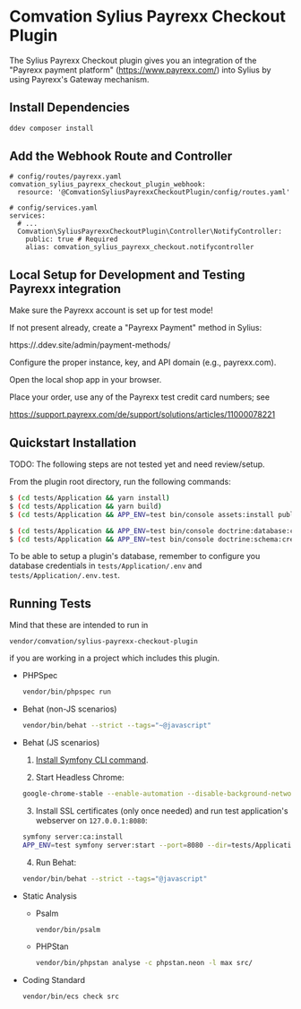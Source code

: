 # Comvation Sylius Payrexx Checkout Plugin

The Sylius Payrexx Checkout plugin gives you an integration of the "Payrexx payment platform" (https://www.payrexx.com/)
into Sylius by using Payrexx's Gateway mechanism.

## Install Dependencies

```bash
ddev composer install
```

## Add the Webhook Route and Controller

```
# config/routes/payrexx.yaml
comvation_sylius_payrexx_checkout_plugin_webhook:
  resource: '@ComvationSyliusPayrexxCheckoutPlugin/config/routes.yaml'
```

```
# config/services.yaml
services:
  # ...
  Comvation\SyliusPayrexxCheckoutPlugin\Controller\NotifyController:
    public: true # Required
    alias: comvation_sylius_payrexx_checkout.notifycontroller
```

## Local Setup for Development and Testing Payrexx integration

Make sure the Payrexx account is set up for test mode!

If not present already, create a "Payrexx Payment" method in Sylius:

https://<hostname>.ddev.site/admin/payment-methods/

Configure the proper instance, key, and API domain (e.g., payrexx.com).

Open the local shop app in your browser.

Place your order, use any of the Payrexx test credit card numbers; see

https://support.payrexx.com/de/support/solutions/articles/11000078221

## Quickstart Installation

TODO: The following steps are not tested yet and need review/setup.

From the plugin root directory, run the following commands:

```bash
$ (cd tests/Application && yarn install)
$ (cd tests/Application && yarn build)
$ (cd tests/Application && APP_ENV=test bin/console assets:install public)

$ (cd tests/Application && APP_ENV=test bin/console doctrine:database:create)
$ (cd tests/Application && APP_ENV=test bin/console doctrine:schema:create)
```

To be able to setup a plugin's database, remember to configure you database credentials in `tests/Application/.env`
and `tests/Application/.env.test`.

## Running Tests

Mind that these are intended to run in

```
vendor/comvation/sylius-payrexx-checkout-plugin
```

if you are working in a project which includes this plugin.

- PHPSpec

  ```bash
  vendor/bin/phpspec run
  ```

- Behat (non-JS scenarios)

  ```bash
  vendor/bin/behat --strict --tags="~@javascript"
  ```

- Behat (JS scenarios)

    1. [Install Symfony CLI command](https://symfony.com/download).

    2. Start Headless Chrome:

    ```bash
    google-chrome-stable --enable-automation --disable-background-networking --no-default-browser-check --no-first-run --disable-popup-blocking --disable-default-apps --allow-insecure-localhost --disable-translate --disable-extensions --no-sandbox --enable-features=Metal --headless --remote-debugging-port=9222 --window-size=2880,1800 --proxy-server='direct://' --proxy-bypass-list='*' http://127.0.0.1
    ```

    3. Install SSL certificates (only once needed) and run test application's webserver on `127.0.0.1:8080`:

    ```bash
    symfony server:ca:install
    APP_ENV=test symfony server:start --port=8080 --dir=tests/Application/public --daemon
    ```

    4. Run Behat:

    ```bash
    vendor/bin/behat --strict --tags="@javascript"
    ```

- Static Analysis

    - Psalm

      ```bash
      vendor/bin/psalm
      ```

    - PHPStan

      ```bash
      vendor/bin/phpstan analyse -c phpstan.neon -l max src/
      ```

- Coding Standard

  ```bash
  vendor/bin/ecs check src
  ```
